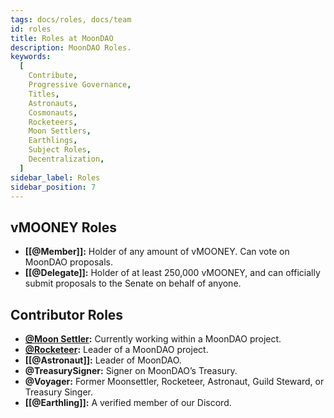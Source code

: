 ```yaml
---
tags: docs/roles, docs/team
id: roles
title: Roles at MoonDAO
description: MoonDAO Roles.
keywords:
  [
    Contribute,
    Progressive Governance,
    Titles,
    Astronauts,
    Cosmonauts,
    Rocketeers,
    Moon Settlers,
    Earthlings,
    Subject Roles,
    Decentralization,
  ]
sidebar_label: Roles
sidebar_position: 7
---
```


## vMOONEY Roles
- **[[@Member]]:** Holder of any amount of vMOONEY. Can vote on MoonDAO proposals.
- **[[@Delegate]]:** Holder of at least 250,000 vMOONEY, and can officially submit proposals to the Senate on behalf of anyone.

## Contributor Roles
- **[@Moon Settler](@Moon%20Settler.md):** Currently working within a MoonDAO project.
- **[@Rocketeer](@Rocketeer.md):** Leader of a MoonDAO project.
- **[[@Astronaut]]:** Leader of MoonDAO.
- **@TreasurySigner:** Signer on MoonDAO’s Treasury.
- **@Voyager:** Former Moonsettler, Rocketeer, Astronaut, Guild Steward, or Treasury Singer.
- **[[@Earthling]]:** A verified member of our Discord.

